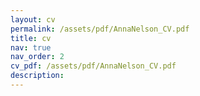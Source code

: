 ```yaml
---
layout: cv
permalink: /assets/pdf/AnnaNelson_CV.pdf
title: cv
nav: true
nav_order: 2
cv_pdf: /assets/pdf/AnnaNelson_CV.pdf
description: 
---
```

